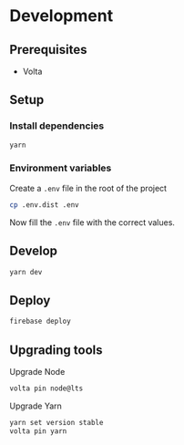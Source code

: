 # Development

## Prerequisites

- Volta

## Setup

### Install dependencies

```bash
yarn
```

### Environment variables

Create a `.env` file in the root of the project

```bash
cp .env.dist .env
```

Now fill the `.env` file with the correct values.

## Develop

```bash
yarn dev
```

## Deploy

```bash
firebase deploy
```

## Upgrading tools

Upgrade Node

```bash
volta pin node@lts
```

Upgrade Yarn

```bash
yarn set version stable
volta pin yarn
```
